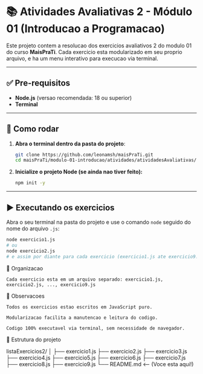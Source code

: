 # 📚 Atividades Avaliativas 2 - Módulo 01 (Introducao a Programacao)

Este projeto contem a resolucao dos exercicios avaliativos 2 do modulo 01 do curso **MaisPraTi**. Cada exercicio esta modularizado em seu proprio arquivo, e ha um menu interativo para execucao via terminal.

---

## ✅ Pre-requisitos

- **Node.js** (versao recomendada: 18 ou superior)
- **Terminal**

---

## 🚀 Como rodar

1.  **Abra o terminal dentro da pasta do projeto**:

    ```bash
    git clone https://github.com/leonamsh/maisPraTi.git
    cd maisPraTi/modulo-01-introducao/atividades/atividadesAvaliativas/listaExercicios2
    ```

2.  **Inicialize o projeto Node (se ainda nao tiver feito):**

    ```bash
    npm init -y
    ```
---

## ▶️ Executando os exercicios

Abra o seu terminal na pasta do projeto e use o comando `node` seguido do nome do arquivo `.js`:

```bash
node exercicio1.js
# ou
node exercicio2.js
# e assim por diante para cada exercicio (exercicio1.js ate exercicio9.js)
```

🧩 Organizacao

    Cada exercicio esta em um arquivo separado: exercicio1.js, exercicio2.js, ..., exercicio9.js

📌 Observacoes

    Todos os exercicios estao escritos em JavaScript puro.

    Modularizacao facilita a manutencao e leitura do codigo.

    Codigo 100% executavel via terminal, sem necessidade de navegador.

📁 Estrutura do projeto

listaExercicios2/
│
├── exercicio1.js
├── exercicio2.js
├── exercicio3.js
├── exercicio4.js
├── exercicio5.js
├── exercicio6.js
├── exercicio7.js
├── exercicio8.js
├── exercicio9.js
└── README.md       <-- (Voce esta aqui!)

